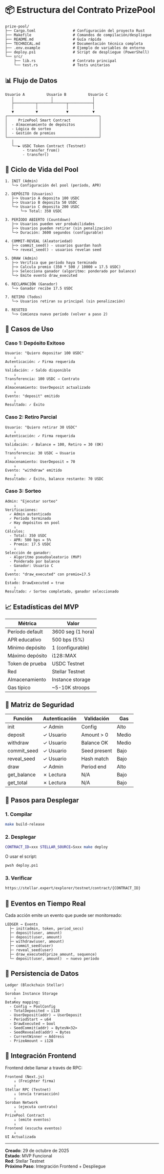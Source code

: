 # 📦 Estructura del Contrato PrizePool

```
prize-pool/
├── Cargo.toml                 # Configuración del proyecto Rust
├── Makefile                   # Comandos de compilación/despliegue
├── README.md                  # Guía rápida
├── TECHNICAL.md               # Documentación técnica completa
├── .env.example               # Ejemplo de variables de entorno
├── deploy.ps1                 # Script de despliegue (PowerShell)
└── src/
    ├── lib.rs                 # Contrato principal
    └── test.rs                # Tests unitarios
```

## 📊 Flujo de Datos

```
Usuario A          Usuario B          Usuario C
   │                 │                  │
   ├──────────┬──────┴──────┬───────────┤
   │          │             │           │
   ▼          ▼             ▼           ▼
┌──────────────────────────────────────────┐
│     PrizePool Smart Contract             │
│  - Almacenamiento de depósitos           │
│  - Lógica de sorteo                      │
│  - Gestión de premios                    │
└──────────────────────────────────────────┘
   │
   └──► USDC Token Contract (Testnet)
        - transfer_from()
        - transfer()
```

## 🔄 Ciclo de Vida del Pool

```
1. INIT (Admin)
   └─> Configuración del pool (período, APR)

2. DEPÓSITO (Usuarios)
   ├─> Usuario A deposita 100 USDC
   ├─> Usuario B deposita 50 USDC
   └─> Usuario C deposita 200 USDC
       └─> Total: 350 USDC

3. PERÍODO ABIERTO (Countdown)
   ├─> Usuarios pueden ver probabilidades
   ├─> Usuarios pueden retirar (sin penalización)
   └─> Duración: 3600 segundos (configurable)

4. COMMIT-REVEAL (Aleatoriedad)
   ├─> commit_seed() - usuarios guardan hash
   └─> reveal_seed() - usuarios revelan seed

5. DRAW (Admin)
   ├─> Verifica que período haya terminado
   ├─> Calcula premio (350 * 500 / 10000 = 17.5 USDC)
   ├─> Selecciona ganador (algoritmo: ponderado por balance)
   └─> Emite evento draw_executed

6. RECLAMACIÓN (Ganador)
   └─> Ganador recibe 17.5 USDC

7. RETIRO (Todos)
   └─> Usuarios retiran su principal (sin penalización)

8. RESETEO
   └─> Comienza nuevo período (volver a paso 2)
```

## 🎯 Casos de Uso

### Caso 1: Depósito Exitoso
```
Usuario: "Quiero depositar 100 USDC"
    ↓
Autenticación: ✓ Firma requerida
    ↓
Validación: ✓ Saldo disponible
    ↓
Transferencia: 100 USDC → Contrato
    ↓
Almacenamiento: UserDeposit actualizado
    ↓
Evento: "deposit" emitido
    ↓
Resultado: ✓ Éxito
```

### Caso 2: Retiro Parcial
```
Usuario: "Quiero retirar 30 USDC"
    ↓
Autenticación: ✓ Firma requerida
    ↓
Validación: ✓ Balance = 100, Retiro = 30 (OK)
    ↓
Transferencia: 30 USDC → Usuario
    ↓
Almacenamiento: UserDeposit = 70
    ↓
Evento: "withdraw" emitido
    ↓
Resultado: ✓ Éxito, balance restante: 70 USDC
```

### Caso 3: Sorteo
```
Admin: "Ejecutar sorteo"
    ↓
Verificaciones:
  ✓ Admin autenticado
  ✓ Período terminado
  ✓ Hay depósitos en pool
    ↓
Cálculos:
  - Total: 350 USDC
  - APR: 500 bps = 5%
  - Premio: 17.5 USDC
    ↓
Selección de ganador:
  - Algoritmo pseudoaleatorio (MVP)
  - Ponderado por balance
  - Ganador: Usuario C
    ↓
Evento: "draw_executed" con premio=17.5
    ↓
Estado: DrawExecuted = true
    ↓
Resultado: ✓ Sorteo completado, ganador seleccionado
```

## 📈 Estadísticas del MVP

| Métrica | Valor |
|---------|-------|
| Período default | 3600 seg (1 hora) |
| APR educativo | 500 bps (5%) |
| Mínimo depósito | 1 (configurable) |
| Máximo depósito | i128::MAX |
| Token de prueba | USDC Testnet |
| Red | Stellar Testnet |
| Almacenamiento | Instance storage |
| Gas típico | ~5-10K stroops |

## 🔐 Matriz de Seguridad

| Función | Autenticación | Validación | Gas |
|---------|---------------|-----------|-----|
| init | ✓ Admin | Config | Alto |
| deposit | ✓ Usuario | Amount > 0 | Medio |
| withdraw | ✓ Usuario | Balance OK | Medio |
| commit_seed | ✓ Usuario | Seed present | Bajo |
| reveal_seed | ✓ Usuario | Hash match | Bajo |
| draw | ✓ Admin | Period end | Alto |
| get_balance | ✗ Lectura | N/A | Bajo |
| get_total | ✗ Lectura | N/A | Bajo |

## 🚀 Pasos para Desplegar

### 1. Compilar
```bash
make build-release
```

### 2. Desplegar
```bash
CONTRACT_ID=xxx STELLAR_SOURCE=Sxxx make deploy
```

O usar el script:
```bash
pwsh deploy.ps1
```

### 3. Verificar
```bash
https://stellar.expert/explorer/testnet/contract/{CONTRACT_ID}
```

## 📝 Eventos en Tiempo Real

Cada acción emite un evento que puede ser monitoreado:

```
LEDGER → Events
  ├─ init(admin, token, period_secs)
  ├─ deposit(user, amount)
  ├─ deposit(user, amount)
  ├─ withdraw(user, amount)
  ├─ commit_seed(user)
  ├─ reveal_seed(user)
  ├─ draw_executed(prize_amount, sequence)
  └─ deposit(user, amount)  ← nuevo período
```

## 💾 Persistencia de Datos

```
Ledger (Blockchain Stellar)
    ↓
Soroban Instance Storage
    ↓
DataKey mapping:
  - Config → PoolConfig
  - TotalDeposited → i128
  - UserDeposit(addr) → UserDeposit
  - PeriodStart → u64
  - DrawExecuted → bool
  - SeedCommit(addr) → BytesN<32>
  - SeedRevealed(addr) → Bytes
  - CurrentWinner → Address
  - PrizeAmount → i128
```

## 🔗 Integración Frontend

Frontend debe llamar a través de RPC:

```
Frontend (Next.js)
    ↓ (Freighter firma)
    ↓
Stellar RPC (Testnet)
    ↓ (envía transacción)
    ↓
Soroban Network
    ↓ (ejecuta contrato)
    ↓
PrizePool Contract
    ↓ (emite eventos)
    ↓
Frontend (escucha eventos)
    ↓
UI Actualizada
```

---

**Creado**: 29 de octubre de 2025  
**Estado**: MVP Funcional  
**Red**: Stellar Testnet  
**Próximo Paso**: Integración Frontend + Despliegue
